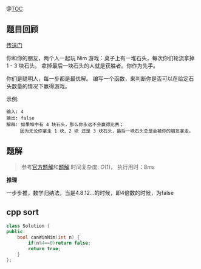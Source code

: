 @[TOC](LeetCode-day38-Nim游戏-推理-cpp)

## 题目回顾

[传送门](https://leetcode-cn.com/problems/nim-game/)

你和你的朋友，两个人一起玩 Nim 游戏：桌子上有一堆石头，每次你们轮流拿掉 1 - 3 块石头。 拿掉最后一块石头的人就是获胜者。你作为先手。

你们是聪明人，每一步都是最优解。 编写一个函数，来判断你是否可以在给定石头数量的情况下赢得游戏。

示例:

```
输入: 4
输出: false 
解释: 如果堆中有 4 块石头，那么你永远不会赢得比赛；
     因为无论你拿走 1 块、2 块 还是 3 块石头，最后一块石头总是会被你的朋友拿走。
```

## 题解

> 参考[官方题解](https://leetcode-cn.com/problems/nim-game/solution/nimyou-xi-by-leetcode/)和[题解](https://leetcode-cn.com/problems/nim-game/solution/chao-xiang-xi-de-fen-xi-zhao-gui-lu-de-bu-zou-by-t/)
> 时间复杂度: $O(1)$， 
> 执行用时：$8 ms$

**推理**

一步步推，数学归纳法，当是4.8.12...的时候，即4倍数的时候，为false

## cpp sort

```c++
class Solution {
public:
    bool canWinNim(int n) {
        if(n%4==0)return false;
        return true;
    }
};
```

